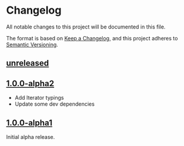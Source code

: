 # Changelog

All notable changes to this project will be documented in this file.

The format is based on [Keep a Changelog](https://keepachangelog.com/en/1.0.0/),
and this project adheres to
[Semantic Versioning](https://semver.org/spec/v2.0.0.html).

## [unreleased][unreleased]

## [1.0.0-alpha2][1.0.0-alpha2]

- Add Iterator typings
- Update some dev dependencies

## [1.0.0-alpha1][1.0.0-alpha1]

Initial alpha release.

[unreleased]: https://github.com/metarhia/iterator/compare/v1.0.0-alpha2...HEAD
[1.0.0-alpha2]: https://github.com/metarhia/iterator/compare/v1.0.0-alpha1...v1.0.0-alpha2
[1.0.0-alpha1]: https://github.com/metarhia/iterator/compare/46b3b1356729ce594bd1ffa98627a31f1af84d93...v1.0.0-alpha1
